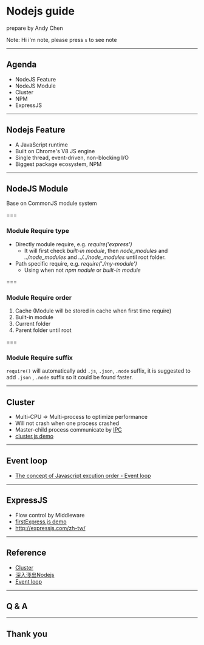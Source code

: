 # Nodejs guide

prepare by Andy Chen

Note:
Hi i'm note, please press `s` to see note

---

## Agenda

* NodeJS Feature
* NodeJS Module
* Cluster
* NPM
* ExpressJS

---

## Nodejs Feature

* A JavaScript runtime
* Built on Chrome's V8 JS engine
* Single thread, event-driven, non-blocking I/O
* Biggest package ecosystem, NPM

---

## NodeJS Module

Base on CommonJS module system

===

### Module Require type

* Directly module require, e.g. *require('express')*
    * It will first check *built-in module*, then *node_modules* and *../node_modules* and *../../node_modules* until root folder.
* Path specific require, e.g. *require('./my-module')*
    * Using when not *npm nodule* or *built-in module*

===

### Module Require order

1. Cache (Module will be stored in cache when first time require)
2. Built-in module
3. Current folder
4. Parent folder until root

===

### Module Require suffix

`require()` will automatically add `.js`, `.json`, `.node` suffix, it is suggested to add `.json` , `.node` suffix so it could be found faster.

---

## Cluster

* Multi-CPU => Multi-process to optimize performance
* Will not crash when one process crashed
* Master-child process communicate by [IPC](https://en.wikipedia.org/wiki/Inter-process_communication)
* [cluster.js demo](https://github.com/Asing1001/hello-node/blob/master/cluster.js)

---

## Event loop

* [The concept of Javascript excution order - Event loop](http://latentflip.com/loupe/)

---

## ExpressJS

* Flow control by Middleware
* [firstExpress.js demo](https://github.com/Asing1001/hello-node/blob/master/firstExpress.js)
* http://expressjs.com/zh-tw/

---

## Reference

* [Cluster](https://nodejs.org/api/cluster.html)
* [深入淺出Nodejs](http://www.books.com.tw/products/0010644512)
* [Event loop](http://latentflip.com/loupe/)

---

## Q & A

---

## Thank you
